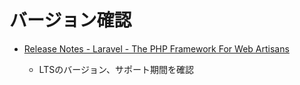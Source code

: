 # バージョン確認

- [Release Notes - Laravel - The PHP Framework For Web Artisans](https://laravel.com/docs/master/releases#support-policy)

  - LTSのバージョン、サポート期間を確認